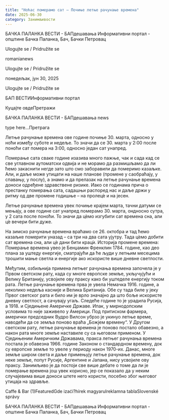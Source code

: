 ```yaml
---
title: "Ноћас померамо сат – Почиње летње рачунање времена"
date: 2025-06-30
category: Занимљивости
---
```


БАЧКА ПАЛАНКА ВЕСТИ - БАПдешавања Информативни портал - општине Бачка Паланка, Бач, Бачки Петровац

Ulogujte se / Pridružite se

romanianews

Ulogujte se / Pridružite se

понедељак, јун 30, 2025

Ulogujte se / Pridružite se

БАП ВЕСТИИнформативни портал

Куцајте овдеПретражи

БАЧКА ПАЛАНКА ВЕСТИ - БАПдешавања news

type here...Претрага

Летње рачунање времена ове године почиње 30. марта, односно у ноћи између суботе и недеље. То значи да се 30. марта у 2:00 после поноћи сат помера на 3:00, односно један сат унапред.

Померање сата сваке године изазива много пажње, чак и сада кад се све углавном аутоматски одвија и не морамо да размишљамо да ли ћемо закаснити негде зато што смо заборавили да померимо казаљке. Али, и даље може утицати на наше планове (промене у саобраћају, у спавању, у послу), а знамо и да прелазак на летње рачунање времена доноси одређене здравствене ризике.
Иако се годинама прича о престанку померања сата, садашњи распоред нас и даље држи у ритму од две промене годишње – на пролец́е и на јесен.


Летње рачунање времена увек почиње крајем марта, тачни датуми се мењају, а ове године сат унапред померамо 30. марта, ондносно сутра, у 2 сата после поноћи. То значи да ц́емо изгубити сат времена сна, али ц́е вечери бити дуже.


На зимско рачунање времена враћамо се 26. октобра и тад ћемо казаљке померити уназад – са три на два сата ујутру. Тада ц́емо добити сат времена сна, али ц́е дани бити крац́и.
Историја промене времена:
Померање времена увео је Бенџамин Френклин 1784. године, као део плана за уштеду енергије, сматрајући да ће људи у летњим месецима трошити мање светла и енергије ако искористе више дневне светлости.


Међутим, озбиљнија примена летњег рачунања времена започела је у Првом светском рату, када су многе европске земље, укључујући и Велику Британију, усвојиле ову праксу како би уштеделе енергију током рата.
Летње рачунање времена прва је увела Немачка 1916. године, а неколико недеља касније и Велика Британија.
Обе су тада биле у јеку Првог светског рата и било им је врло значајно да што боље искористе дневну светлост, а сачувају угаљ.
Следеће године то је урадила Русија, а 1918. и Сједињене Америчке Државе. Ипак, у мирнодопским условима то није заживело у Америци.
Под притиском фармера, амерички председник Вудро Вилсон убрзо је укинуо летње време, наводећи да се земља поново враћа „Божјем времену“.
У Другом светском рату, летње рачунање времена је поново постало обавезно, а након рата многе земље наставиле су са његовом применом.
У Сједињеним Америчким Државама, пракса летњег рачунања времена постала је обавезна 1966. године Законом о стандардном времену, док су европске земље то увеле у периоду након 1970-их.
Данас, многе земље широм света и даље примењују летње рачунање времена, док неке земље, попут Русије, Аргентине и Јапана, нису усвојиле ову праксу.
Занимљиво је да постоји све више дебате о томе да ли је померање времена још увек корисно, јер се показало да у неким случајевима више доноси штете него користи, посебно због његовог утицаја на здравље.

Caffe & Bar (1)FeaturedGde izaći?hírek magyarulreklamna tablaSlovenské správy

БАЧКА ПАЛАНКА ВЕСТИ - БАПдешавања Информативни портал - општине Бачка Паланка, Бач, Бачки Петровац
